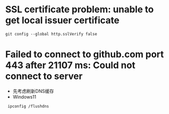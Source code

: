 # **SSL certificate problem: unable to get local issuer certificate**
```
git config --global http.sslVerify false
```

#  **Failed to connect to github.com port 443 after 21107 ms: Could not connect to server**
- 先考虑刷新DNS缓存 
- Windows11
```
 ipconfig /flushdns
```
